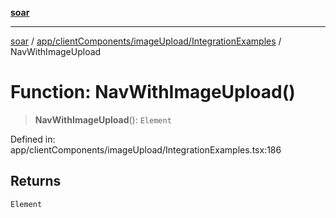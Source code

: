 [**soar**](../../../../../README.md)

***

[soar](../../../../../modules.md) / [app/clientComponents/imageUpload/IntegrationExamples](../README.md) / NavWithImageUpload

# Function: NavWithImageUpload()

> **NavWithImageUpload**(): `Element`

Defined in: app/clientComponents/imageUpload/IntegrationExamples.tsx:186

## Returns

`Element`
